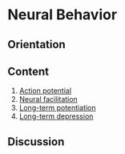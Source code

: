 # Neural Behavior

## Orientation

## Content

1. [Action potential](https://en.wikipedia.org/wiki/Action_potential)
2. [Neural facilitation](https://en.wikipedia.org/wiki/Neural_facilitation)
3. [Long-term potentiation](https://en.wikipedia.org/wiki/Long-term_potentiation)
4. [Long-term depression](https://en.wikipedia.org/wiki/Long-term_depression)

## Discussion




